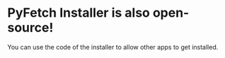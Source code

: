 # PyFetch Installer is also open-source!
You can use the code of the installer to allow other apps to get installed.
